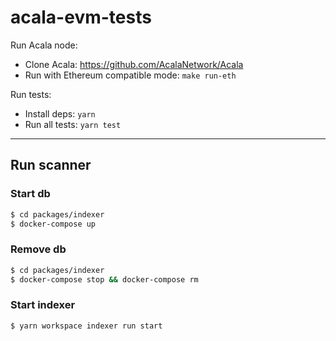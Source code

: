 # acala-evm-tests

Run Acala node:

- Clone Acala: https://github.com/AcalaNetwork/Acala
- Run with Ethereum compatible mode: `make run-eth`

Run tests:

- Install deps: `yarn`
- Run all tests: `yarn test`

---

## Run scanner 

### Start db

```bash
$ cd packages/indexer
$ docker-compose up
```

### Remove db

```bash
$ cd packages/indexer
$ docker-compose stop && docker-compose rm
```

### Start indexer

```bash
$ yarn workspace indexer run start
```



